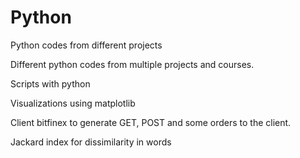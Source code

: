 # Python
Python codes from different projects

Different python codes from multiple projects and courses.

Scripts with python

Visualizations using matplotlib

Client bitfinex to generate GET, POST and some orders to the client.

Jackard index for dissimilarity in words

